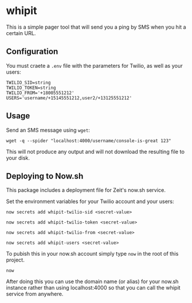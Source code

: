 # whipit

This is a simple pager tool that will send you a ping by SMS when you hit a certain URL.

## Configuration

You must craete a `.env` file with the parameters for Twilio, as well as your users:

    TWILIO_SID=string
    TWILIO_TOKEN=string
    TWILIO_FROM='+18005551212'
    USERS='username/+15145551212,user2/+13125551212'

## Usage

Send an SMS message using `wget`:

`wget -q --spider "localhost:4000/username/console-is-great 123"`

This will not produce any output and will not download the resulting file to your disk.

## Deploying to Now.sh

This package includes a deployment file for Zeit's now.sh service.

Set the environment variables for your Twilio account and your users:

`now secrets add whipit-twilio-sid <secret-value>`

`now secrets add whipit-twilio-token <secret-value>`

`now secrets add whipit-twilio-from <secret-value>`

`now secrets add whipit-users <secret-value>`

To pubish this in your now.sh account simply type `now` in the root of this project.

`now`

After doing this you can use the domain name (or alias) for your now.sh instance rather than using localhost:4000 so that you can call the whipit service from anywhere.
